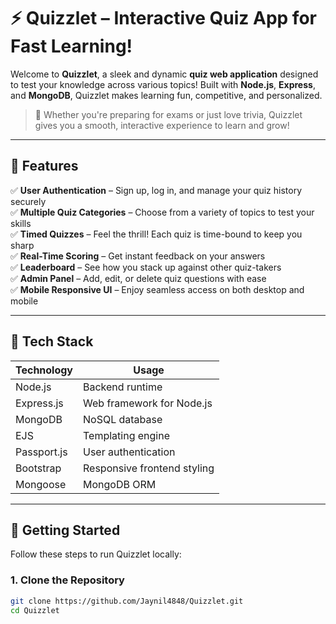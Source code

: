 # ⚡ Quizzlet – Interactive Quiz App for Fast Learning!

Welcome to **Quizzlet**, a sleek and dynamic **quiz web application** designed to test your knowledge across various topics! Built with **Node.js**, **Express**, and **MongoDB**, Quizzlet makes learning fun, competitive, and personalized.

> 🚀 Whether you're preparing for exams or just love trivia, Quizzlet gives you a smooth, interactive experience to learn and grow!

---

## 🧠 Features

✅ **User Authentication** – Sign up, log in, and manage your quiz history securely  
✅ **Multiple Quiz Categories** – Choose from a variety of topics to test your skills  
✅ **Timed Quizzes** – Feel the thrill! Each quiz is time-bound to keep you sharp  
✅ **Real-Time Scoring** – Get instant feedback on your answers  
✅ **Leaderboard** – See how you stack up against other quiz-takers  
✅ **Admin Panel** – Add, edit, or delete quiz questions with ease  
✅ **Mobile Responsive UI** – Enjoy seamless access on both desktop and mobile

---

## 🔧 Tech Stack

| Technology     | Usage                         |
|----------------|-------------------------------|
| Node.js        | Backend runtime               |
| Express.js     | Web framework for Node.js     |
| MongoDB        | NoSQL database                |
| EJS            | Templating engine             |
| Passport.js    | User authentication           |
| Bootstrap      | Responsive frontend styling   |
| Mongoose       | MongoDB ORM                   |

---

## 🎯 Getting Started

Follow these steps to run Quizzlet locally:

### 1. Clone the Repository

```bash
git clone https://github.com/Jaynil4848/Quizzlet.git
cd Quizzlet
